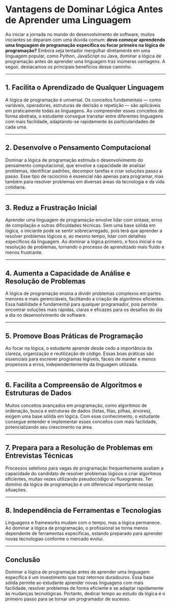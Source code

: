 # Vantagens de Dominar Lógica Antes de Aprender uma Linguagem

Ao iniciar a jornada no mundo do desenvolvimento de software, muitos iniciantes se deparam com uma dúvida comum: **devo começar aprendendo uma linguagem de programação específica ou focar primeiro na lógica de programação?** Embora seja tentador mergulhar diretamente em uma linguagem popular, como Python, JavaScript ou Java, dominar a lógica de programação antes de aprender uma linguagem traz inúmeras vantagens. A seguir, destacamos os principais benefícios desse caminho.

---

## 1. **Facilita o Aprendizado de Qualquer Linguagem**

A lógica de programação é universal. Os conceitos fundamentais — como variáveis, operadores, estruturas de decisão e repetição — são aplicáveis em praticamente todas as linguagens. Ao compreender esses conceitos de forma abstrata, o estudante consegue transitar entre diferentes linguagens com mais facilidade, adaptando-se rapidamente às particularidades de cada uma.

---

## 2. **Desenvolve o Pensamento Computacional**

Dominar a lógica de programação estimula o desenvolvimento do pensamento computacional, que envolve a capacidade de analisar problemas, identificar padrões, decompor tarefas e criar soluções passo a passo. Esse tipo de raciocínio é essencial não apenas para programar, mas também para resolver problemas em diversas áreas da tecnologia e da vida cotidiana.

---

## 3. **Reduz a Frustração Inicial**

Aprender uma linguagem de programação envolve lidar com sintaxe, erros de compilação e outras dificuldades técnicas. Sem uma base sólida em lógica, o iniciante pode se sentir sobrecarregado, pois terá que aprender a resolver problemas lógicos e, ao mesmo tempo, lidar com detalhes específicos da linguagem. Ao dominar a lógica primeiro, o foco inicial é na resolução de problemas, tornando o processo de aprendizado mais fluido e menos frustrante.

---

## 4. **Aumenta a Capacidade de Análise e Resolução de Problemas**

A lógica de programação ensina a dividir problemas complexos em partes menores e mais gerenciáveis, facilitando a criação de algoritmos eficientes. Essa habilidade é fundamental para qualquer programador, pois permite encontrar soluções mais rápidas, claras e eficazes para os desafios do dia a dia no desenvolvimento de software.

---

## 5. **Promove Boas Práticas de Programação**

Ao focar na lógica, o estudante aprende desde cedo a importância da clareza, organização e reutilização de código. Essas boas práticas são essenciais para escrever programas legíveis, fáceis de manter e menos propensos a erros, independentemente da linguagem utilizada.

---

## 6. **Facilita a Compreensão de Algoritmos e Estruturas de Dados**

Muitos conceitos avançados em programação, como algoritmos de ordenação, busca e estruturas de dados (listas, filas, pilhas, árvores), exigem uma base sólida em lógica. Com esse conhecimento, o estudante consegue entender e implementar esses conceitos com mais facilidade, potencializando seu crescimento na área.

---

## 7. **Prepara para a Resolução de Problemas em Entrevistas Técnicas**

Processos seletivos para vagas de programação frequentemente avaliam a capacidade do candidato de resolver problemas lógicos e criar algoritmos eficientes, muitas vezes utilizando pseudocódigo ou fluxogramas. Ter domínio da lógica de programação é um diferencial importante nessas situações.

---

## 8. **Independência de Ferramentas e Tecnologias**

Linguagens e frameworks mudam com o tempo, mas a lógica permanece. Ao dominar a lógica de programação, o profissional se torna menos dependente de ferramentas específicas, estando preparado para aprender novas tecnologias conforme o mercado evolui.

---

## **Conclusão**

Dominar a lógica de programação antes de aprender uma linguagem específica é um investimento que traz retornos duradouros. Essa base sólida permite ao estudante aprender novas linguagens com mais facilidade, resolver problemas de forma eficiente e se adaptar rapidamente às mudanças tecnológicas. Portanto, dedicar tempo ao estudo da lógica é o primeiro passo para se tornar um programador de sucesso.